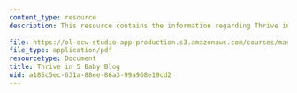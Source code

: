 ```yaml
---
content_type: resource
description: This resource contains the information regarding Thrive in 5 Baby Blog
  .
file: https://ol-ocw-studio-app-production.s3.amazonaws.com/courses/mas-965-nextlab-i-designing-mobile-technologies-for-the-next-billion-users-fall-2008/a185c5ec631a88ee86a399a968e19cd2_MITMAS_965F08_baby_final.pdf
file_type: application/pdf
resourcetype: Document
title: Thrive in 5 Baby Blog
uid: a185c5ec-631a-88ee-86a3-99a968e19cd2
---
```

